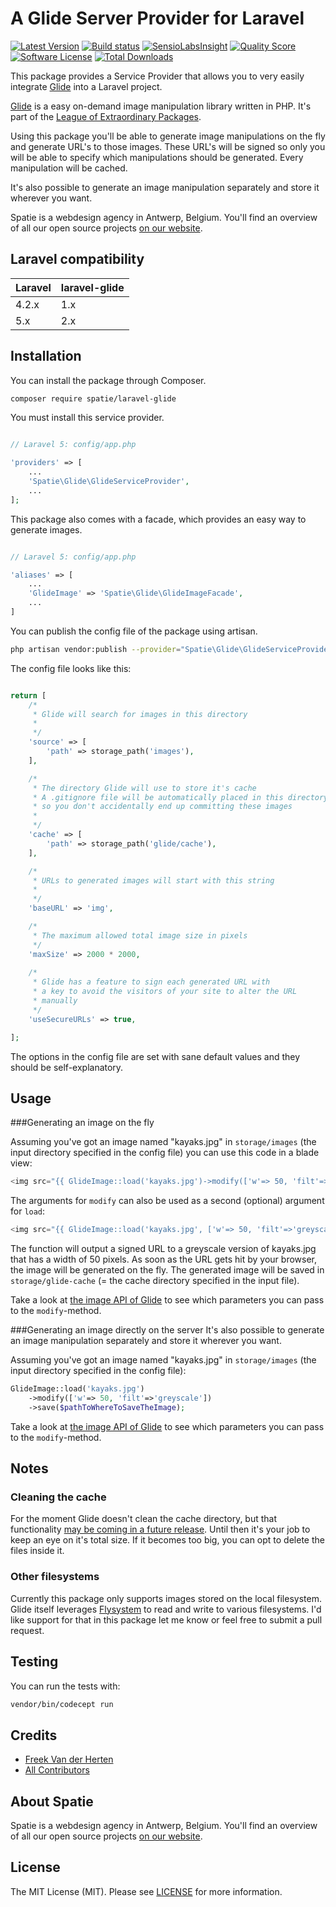 # A Glide Server Provider for Laravel
[![Latest Version](https://img.shields.io/github/release/spatie/laravel-glide.svg?style=flat-square)](https://github.com/spatie/laravel-glide/releases)
[![Build status](https://img.shields.io/travis/spatie/laravel-glide.svg)](https://travis-ci.org/spatie/laravel-glide)
[![SensioLabsInsight](https://img.shields.io/sensiolabs/i/ad0422ca-e31f-44a3-b01a-ee5ec757b18d.svg)](https://insight.sensiolabs.com/projects/ad0422ca-e31f-44a3-b01a-ee5ec757b18d)
[![Quality Score](https://img.shields.io/scrutinizer/g/spatie/laravel-glide.svg?style=flat-square)](https://scrutinizer-ci.com/g/spatie/laravel-glide)
[![Software License](https://img.shields.io/badge/license-MIT-brightgreen.svg?style=flat-square)](LICENSE.md)
[![Total Downloads](https://img.shields.io/packagist/dt/spatie/laravel-glide.svg?style=flat-square)](https://packagist.org/packages/spatie/laravel-glide)

This package provides a Service Provider that allows you to very easily integrate [Glide](http://glide.thephpleague.com/) into a Laravel project.

[Glide](http://glide.thephpleague.com/) is a easy on-demand image manipulation library written in PHP. It's part of the [League of Extraordinary Packages](http://thephpleague.com/).

Using this package you'll be able to generate image manipulations on the fly and generate URL's to those images. These URL's will be signed so only you will be able to specify which manipulations should be generated. Every manipulation will be cached.

It's also possible to generate an image manipulation separately and store it wherever you want.

Spatie is a webdesign agency in Antwerp, Belgium. You'll find an overview of all our open source projects [on our website](https://spatie.be/opensource).

## Laravel compatibility

 Laravel  | laravel-glide
:---------|:----------
 4.2.x    | 1.x
 5.x      | 2.x


## Installation


You can install the package through Composer.

```bash
composer require spatie/laravel-glide
```

You must install this service provider.

```php

// Laravel 5: config/app.php

'providers' => [
    ...
    'Spatie\Glide\GlideServiceProvider',
    ...
];
```

This package also comes with a facade, which provides an easy way to generate images.

```php

// Laravel 5: config/app.php

'aliases' => [
	...
    'GlideImage' => 'Spatie\Glide\GlideImageFacade',
    ...
]
```


You can publish the config file of the package using artisan.

```bash
php artisan vendor:publish --provider="Spatie\Glide\GlideServiceProvider"
```

The config file looks like this:
```php

return [
    /*
     * Glide will search for images in this directory
     *
     */
    'source' => [
        'path' => storage_path('images'),
    ],

    /*
     * The directory Glide will use to store it's cache
     * A .gitignore file will be automatically placed in this directory
     * so you don't accidentally end up committing these images
     *
     */
    'cache' => [
        'path' => storage_path('glide/cache'),
    ],

    /*
     * URLs to generated images will start with this string
     *
     */
    'baseURL' => 'img',

    /*
     * The maximum allowed total image size in pixels
     */
    'maxSize' => 2000 * 2000,
    
    /*
     * Glide has a feature to sign each generated URL with
     * a key to avoid the visitors of your site to alter the URL
     * manually
     */
    'useSecureURLs' => true,

];

```


The options in the config file are set with sane default values and they should be self-explanatory.

## Usage 

###Generating an image on the fly

Assuming you've got an image named "kayaks.jpg" in ```storage/images``` (the  input directory specified in the config file) you can use this code in a blade view:

```php
<img src="{{ GlideImage::load('kayaks.jpg')->modify(['w'=> 50, 'filt'=>'greyscale']) }}" />
```
The arguments for ```modify``` can also be used as a second (optional) argument for ```load```:

```php
<img src="{{ GlideImage::load('kayaks.jpg', ['w'=> 50, 'filt'=>'greyscale']) }}" />
```

The function will output a signed URL to a greyscale version of kayaks.jpg that has a width of 50 pixels. As soon as the URL gets hit by your browser, the image will be generated on the fly. The generated image will be saved in ```storage/glide-cache``` (= the cache directory specified in the input file).

Take a look at [the image API of Glide](http://glide.thephpleague.com/api/size/) to see which parameters you can pass to the ```modify```-method.

###Generating an image directly on the server
It's also possible to generate an image manipulation separately and store it wherever you want.

Assuming you've got an image named "kayaks.jpg" in ```storage/images``` (the  input directory specified in the config file):
```php
GlideImage::load('kayaks.jpg')
	->modify(['w'=> 50, 'filt'=>'greyscale'])
	->save($pathToWhereToSaveTheImage);
```

Take a look at [the image API of Glide](http://glide.thephpleague.com/api/size/) to see which parameters you can pass to the ```modify```-method.

## Notes
### Cleaning the cache
For the moment Glide doesn't clean the cache directory, but that functionality [may be coming in a future release](https://github.com/thephpleague/glide/issues/7). Until then it's your job to keep an eye on it's total size. If it becomes too big, you can opt to delete the files inside it.
### Other filesystems
Currently this package only supports images stored on the local filesystem. Glide itself leverages [Flysystem](https://github.com/thephpleague/flysystem) to read and write to various filesystems. I'd like support for that in this package let me know or feel free to submit a pull request.

## Testing

You can run the tests with:

```bash
vendor/bin/codecept run
```

## Credits

- [Freek Van der Herten](https:/murze.be)
- [All Contributors](https://github.com/freekmurze/laravel-glide/contributors)

## About Spatie
Spatie is a webdesign agency in Antwerp, Belgium. You'll find an overview of all our open source projects [on our website](https://spatie.be/opensource).

## License

The MIT License (MIT). Please see [LICENSE](https://github.com/freekmurze/laravel-glide/blob/master/LICENSE) for more information.

